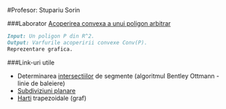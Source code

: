 #Profesor: Stupariu Sorin

###Laborator
[Acoperirea convexa a unui poligon arbitrar](https://drive.google.com/open?id=0ByjzKDd7cc_gN1BTRWs1S19FNEE)
```markdown
Input: Un poligon P din R^2.
Output: Varfurile acoperirii convexe Conv(P).
Reprezentare grafica.
```

###Link-uri utile
- Determinarea [intersectiilor](https://www.hackerearth.com/practice/math/geometry/line-intersection-using-b1entley-ottmann-algorithm/tutorial/) de segmente (algoritmul Bentley Ottmann - linie de baleiere)
- [Subdiviziuni planare](http://www.cs.uu.nl/docs/vakken/ga/slides2b.pdf)
- [Harti](http://cglab.ca/~cdillaba/comp5008/mulmuley.html) trapezoidale (graf)
